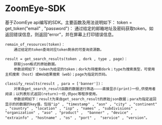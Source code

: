 # ZoomEye-SDK

基于ZoomEye api编写的SDK。主要函数及用法说明如下：
    token = get_token("email" , "password")：
        通过给定的邮箱地址及密码获取token。如返回错误信息，则返回“error”，并在屏幕上打印错误信息。
    
    remain_of_resources(token)：
        通过给定的token查询对应token剩余的可查询资源数。
    
    result = get_search_results(token , dork , type , page)：
        获取json格式的原始数据。
        参数说明如下：token为给定的token；dork为待搜索dork；type为搜索类型，可使用主机搜索（host）或Web结果搜索（web）；page为指定的页码。
    
    classify_results(result , para = ['banner'])：
        对来自get_search_result函数的数据进行筛选————直接显示(print)一份,供使用者阅读；以列表形式返回(return)一份,供poc等程序使用。
        参数说明如下：result为来自get_search_result的原始json数据；para为指定返回显示的的数据的key值，包括"ip" , "timestamp" , "asn" , "city" , "continent" , "country" , "location" , "isp" , "names" , "subdivisions" , "organization" , "aso" , "product" ,  "banner" , "device" , "extrainfo" , "hostname" , "os" , "port" ,  "service" , "version"。 
